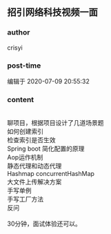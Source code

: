## 招引网络科技视频一面
### author 
crisyi
### post-time 

编辑于  2020-07-09 20:55:32
### content 
<div class="post-topic-des nc-post-content">
 <span>
  <br/>
 </span>
 <div>
  <span>
   聊项目，根据项目设计了几道场景题
  </span>
 </div>
 <span>
  如何创建索引
  <br/>
  检查索引是否生效
  <br/>
  Spring boot 简化配置的原理
  <br/>
  Aop运作机制
  <br/>
  静态代理和动态代理
  <br/>
  Hashmap concurrentHashMap
  <br/>
  大文件上传解决方案
  <br/>
  手写单例
  <br/>
 </span>
 <div>
  <span>
   手写工厂方法
  </span>
 </div>
 <div>
  反问
 </div>
 <span>
  <br/>
  30分钟，面试体验还可以。
 </span>
</div>
